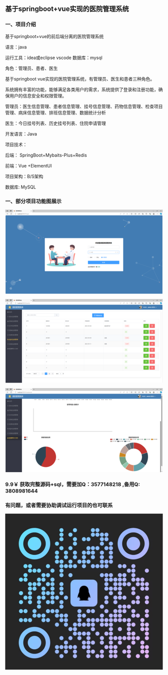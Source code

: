 ## 基于springboot+vue实现的医院管理系统

### 一、项目介绍
基于springboot+vue的前后端分离的医院管理系统

语言：java 

运行工具：idea或eclipse vscode 数据库：mysql  

角色：管理员、患者、医生

基于springboot vue实现的医院管理系统，有管理员、医生和患者三种角色。

系统拥有丰富的功能，能够满足各类用户的需求，系统提供了登录和注册功能，确保用户的信息安全和权限管理。

管理员：医生信息管理、患者信息管理、挂号信息管理、药物信息管理、检查项目管理、病床信息管理、排班信息管理、数据统计分析

医生：今日挂号列表、历史挂号列表、住院申请管理

开发语言：Java

项目技术：

后端： SpringBoot+Mybaits-Plus+Redis

前端：Vue +ElementUI 

项目架构：B/S架构

数据库: MySQL

### 一、部分项目功能图展示

![img.png](imgs/img.png)

![img_5.png](imgs/img_5.png)

![img_6.png](imgs/img_6.png)

### 9.9￥ 获取完整源码+sql，需要加Q：3577148218 ,备用Q: 3808981644
### 有问题，或者需要协助调试运行项目的也可联系

![img.png](img.png)
